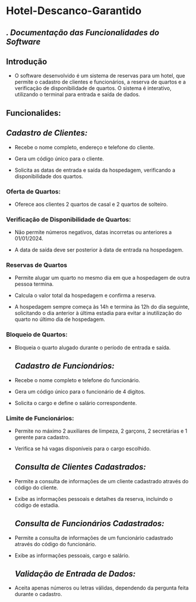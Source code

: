   # Hotel-Descanco-Garantido
## *. Documentação das Funcionalidades do Software*

## Introdução
- O software desenvolvido é um sistema de reservas para um hotel, que permite o cadastro de clientes e funcionários, a reserva de quartos e a verificação de disponibilidade de quartos. O sistema é interativo, utilizando o terminal para entrada e saída de dados.

## Funcionalides:
  ## *Cadastro de Clientes:*

- Recebe o nome completo, endereço e telefone do cliente.

- Gera um código único para o cliente.

- Solicita as datas de entrada e saída da hospedagem, verificando a disponibilidade dos quartos.

### Oferta de Quartos:

- Oferece aos clientes 2 quartos de casal e 2 quartos de solteiro.

### Verificação de Disponibilidade de Quartos:

- Não permite números negativos, datas incorretas ou anteriores a 01/01/2024.

- A data de saída deve ser posterior à data de entrada na hospedagem.

### Reservas de Quartos

- Permite alugar um quarto no mesmo dia em que a hospedagem de outra pessoa termina.
  
- Calcula o valor total da hospedagem e confirma a reserva.

- A hospedagem sempre começa às 14h e termina às 12h do dia seguinte, solicitando o dia anterior à última estadia para evitar a inutilização do quarto no último dia de hospedagem.

### Bloqueio de Quartos:

- Bloqueia o quarto alugado durante o período de entrada e saída.

   ## *Cadastro de Funcionários:*

- Recebe o nome completo e telefone do funcionário.

- Gera um código único para o funcionário de 4 digitos.

- Solicita o cargo e define o salário correspondente.

### Limite de Funcionários:

- Permite no máximo 2 auxiliares de limpeza, 2 garçons, 2 secretárias e 1 gerente para cadastro.

- Verifica se há vagas disponíveis para o cargo escolhido.


  ## *Consulta de Clientes Cadastrados:*

- Permite a consulta de informações de um cliente cadastrado através do código do cliente.

- Exibe as informações pessoais e detalhes da reserva, incluindo o código de estadia.


  ## *Consulta de Funcionários Cadastrados:*

- Permite a consulta de informações de um funcionário cadastrado através do código do funcionário.

- Exibe as informações pessoais, cargo e salário.

  ## *Validação de Entrada de Dados:*

- Aceita apenas números ou letras válidas, dependendo da pergunta feita durante o cadastro.
